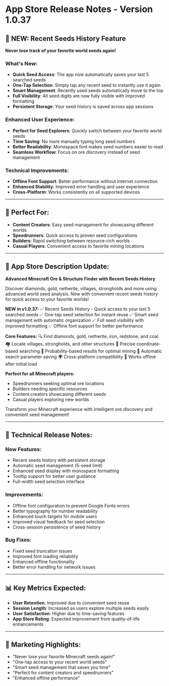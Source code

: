 # App Store Release Notes - Version 1.0.37

## 🔄 NEW: Recent Seeds History Feature

**Never lose track of your favorite world seeds again!**

### What's New:
- **Quick Seed Access**: The app now automatically saves your last 5 searched seeds
- **One-Tap Selection**: Simply tap any recent seed to instantly use it again
- **Smart Management**: Recently used seeds automatically move to the top
- **Full Visibility**: All seed digits are now fully visible with improved formatting
- **Persistent Storage**: Your seed history is saved across app sessions

### Enhanced User Experience:
- **Perfect for Seed Explorers**: Quickly switch between your favorite world seeds
- **Time Saving**: No more manually typing long seed numbers
- **Better Readability**: Monospace font makes seed numbers easier to read
- **Seamless Workflow**: Focus on ore discovery instead of seed management

### Technical Improvements:
- **Offline Font Support**: Better performance without internet connection
- **Enhanced Stability**: Improved error handling and user experience
- **Cross-Platform**: Works consistently on all supported devices

---

## 🎯 Perfect For:
- **Content Creators**: Easy seed management for showcasing different worlds
- **Speedrunners**: Quick access to proven seed configurations
- **Builders**: Rapid switching between resource-rich worlds
- **Casual Players**: Convenient access to favorite mining locations

---

## 📱 App Store Description Update:

**Advanced Minecraft Ore & Structure Finder with Recent Seeds History**

Discover diamonds, gold, netherite, villages, strongholds and more using advanced world seed analysis. Now with convenient recent seeds history for quick access to your favorite worlds!

**NEW in v1.0.37:**
✅ Recent Seeds History - Quick access to your last 5 searched seeds
✅ One-tap seed selection for instant reuse
✅ Smart seed management with automatic organization
✅ Full seed visibility with improved formatting
✅ Offline font support for better performance

**Core Features:**
🔍 Find diamonds, gold, netherite, iron, redstone, and coal
🏘️ Locate villages, strongholds, and other structures
📍 Precise coordinate-based searching
🎯 Probability-based results for optimal mining
💾 Automatic search parameter saving
🌍 Cross-platform compatibility
📱 Works offline after initial load

**Perfect for all Minecraft players:**
- Speedrunners seeking optimal ore locations
- Builders needing specific resources
- Content creators showcasing different seeds
- Casual players exploring new worlds

Transform your Minecraft experience with intelligent ore discovery and convenient seed management!

---

## 🔧 Technical Release Notes:

### New Features:
- Recent seeds history with persistent storage
- Automatic seed management (5-seed limit)
- Enhanced seed display with monospace formatting
- Tooltip support for better user guidance
- Full-width seed selection interface

### Improvements:
- Offline font configuration to prevent Google Fonts errors
- Better typography for number readability
- Enhanced touch targets for mobile users
- Improved visual feedback for seed selection
- Cross-session persistence of seed history

### Bug Fixes:
- Fixed seed truncation issues
- Improved font loading reliability
- Enhanced offline functionality
- Better error handling for network issues

---

## 📊 Key Metrics Expected:
- **User Retention**: Improved due to convenient seed reuse
- **Session Length**: Increased as users explore multiple seeds easily
- **User Satisfaction**: Higher due to time-saving features
- **App Store Rating**: Expected improvement from quality-of-life enhancements

---

## 🎯 Marketing Highlights:
- "Never lose your favorite Minecraft seeds again!"
- "One-tap access to your recent world seeds"
- "Smart seed management that saves you time"
- "Perfect for content creators and speedrunners"
- "Enhanced offline performance"